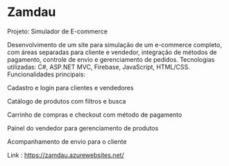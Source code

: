 # Zamdau

Projeto: Simulador de E-commerce

Desenvolvimento de um site para simulação de um e-commerce completo, com áreas separadas para cliente e vendedor, integração de métodos de pagamento, controle de envio e gerenciamento de pedidos.
Tecnologias utilizadas: C#, ASP.NET MVC, Firebase, JavaScript, HTML/CSS.
Funcionalidades principais:

Cadastro e login para clientes e vendedores

Catálogo de produtos com filtros e busca

Carrinho de compras e checkout com método de pagamento

Painel do vendedor para gerenciamento de produtos

Acompanhamento de envio para o cliente


Link : https://zamdau.azurewebsites.net/
